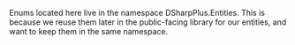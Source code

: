 Enums located here live in the namespace DSharpPlus.Entities. This is because we reuse them later
in the public-facing library for our entities, and want to keep them in the same namespace.